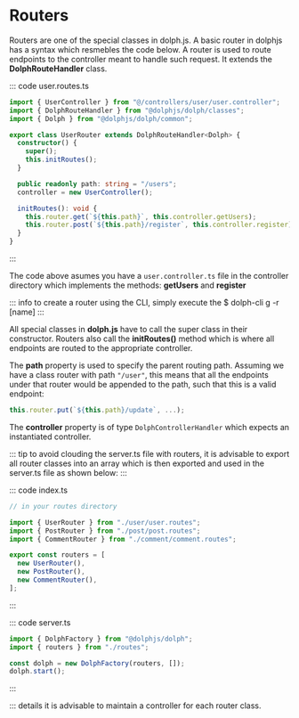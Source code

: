 # Routers

Routers are one of the special classes in dolph.js. A basic router in dolphjs has a syntax which resmebles the code below. A router is used to route endpoints to the controller meant to handle such request. It extends the **DolphRouteHandler** class.

::: code user.routes.ts

```ts
import { UserController } from "@/controllers/user/user.controller";
import { DolphRouteHandler } from "@dolphjs/dolph/classes";
import { Dolph } from "@dolphjs/dolph/common";

export class UserRouter extends DolphRouteHandler<Dolph> {
  constructor() {
    super();
    this.initRoutes();
  }

  public readonly path: string = "/users";
  controller = new UserController();

  initRoutes(): void {
    this.router.get(`${this.path}`, this.controller.getUsers);
    this.router.post(`${this.path}/register`, this.controller.register);
  }
}
```

:::

The code above asumes you have a `user.controller.ts` file in the controller directory which implements the methods: **getUsers** and **register**

::: info
to create a router using the CLI, simply execute the $ dolph-cli g -r [name]
:::

All special classes in **dolph.js** have to call the super class in their constructor. Routers also call the **initRoutes()** method which is where all endpoints are routed to the appropriate controller.

The **path** property is used to specify the parent routing path. Assuming we have a class router with path `"/user"`, this means that all the endpoints under that router would be appended to the path, such that this is a valid endpoint:

```ts
this.router.put(`${this.path}/update`, ...);
```

The **controller** property is of type `DolphControllerHandler` which expects an instantiated controller.

::: tip
to avoid clouding the server.ts file with routers, it is advisable to export all router classes into an array which is then exported and used in the server.ts file as shown below:
:::

::: code index.ts

```ts
// in your routes directory

import { UserRouter } from "./user/user.routes";
import { PostRouter } from "./post/post.routes";
import { CommentRouter } from "./comment/comment.routes";

export const routers = [
  new UserRouter(),
  new PostRouter(),
  new CommentRouter(),
];
```

:::

::: code server.ts

```ts
import { DolphFactory } from "@dolphjs/dolph";
import { routers } from "./routes";

const dolph = new DolphFactory(routers, []);
dolph.start();
```

:::

::: details it is advisable to maintain a controller for each router class.

